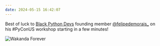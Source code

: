 ```yaml
---
date: 2024-05-15 16:42:07
---
```


Best of luck to [Black Python Devs](https://mastodon.social/@blackpythondevs) founding member [@felipedemorais\_](https://github.com/readme/stories/felipe-de-morais) on his #PyConUS workshop starting in a few minutes!

![Wakanda Forever](https://media1.tenor.com/m/sLnKQsITsaQAAAAd/family-i-got-you.gif)
